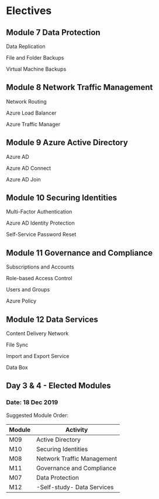 # Electives

## Module 7 Data Protection
Data Replication

File and Folder Backups

Virtual Machine Backups
## Module 8 Network Traffic Management
Network Routing

Azure Load Balancer

Azure Traffic Manager
## Module 9 Azure Active Directory
Azure AD

Azure AD Connect

Azure AD Join
## Module 10 Securing Identities
Multi-Factor Authentication

Azure AD Identity Protection

Self-Service Password Reset
## Module 11 Governance and Compliance
Subscriptions and Accounts

Role-based Access Control

Users and Groups

Azure Policy
## Module 12 Data Services
Content Delivery Network

File Sync

Import and Export Service

Data Box

## Day 3 & 4 - Elected Modules

### Date: 18 Dec 2019
Suggested Module Order:

|Module|Activity|
|-|-|
|M09|Active Directory|
|M10|Securing Identities|
|M08|Network Traffic Management|
|M11|Governance and Compliance|
|M07|Data Protection|
|M12|-Self-study- Data Services|



